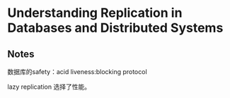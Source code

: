 # Understanding Replication in Databases and Distributed Systems



## Notes

数据库的safety：acid liveness:blocking protocol

lazy replication 选择了性能。



